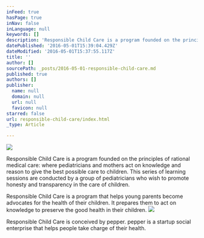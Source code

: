```yaml
---
inFeed: true
hasPage: true
inNav: false
inLanguage: null
keywords: []
description: 'Responsible Child Care is a program founded on the principles of rational medical care: where pediatricians and mothers act on knowledge and reason to give the best possible care to children. This series of learning sessions are conducted by a group of pediatricians who wish to promote honesty and transparency in the care of children.'
datePublished: '2016-05-01T15:39:04.429Z'
dateModified: '2016-05-01T15:37:55.117Z'
title: ''
author: []
sourcePath: _posts/2016-05-01-responsible-child-care.md
published: true
authors: []
publisher:
  name: null
  domain: null
  url: null
  favicon: null
starred: false
url: responsible-child-care/index.html
_type: Article

---
```

![](https://the-grid-user-content.s3-us-west-2.amazonaws.com/b319af66-796d-45f8-af5a-2a16b38e9e73.jpg)

Responsible Child Care is a program founded on the principles of rational medical care: where pediatricians and mothers act on knowledge and reason to give the best possible care to children. This series of learning sessions are conducted by a group of pediatricians who wish to promote honesty and transparency in the care of children.

Responsible Child Care is a program that helps young parents become advocates for the health of their children. It prepares them to act on knowledge to preserve the good health in their children. ![](https://the-grid-user-content.s3-us-west-2.amazonaws.com/afece646-8703-4b18-989a-a3bb7b94189d.jpg)

Responsible Child Care is conceived by pepper. pepper is a startup social enterprise that helps people take charge of their health.